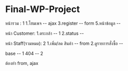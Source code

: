 # Final-WP-Project

หน้ารวม : 1
1.โฮมเพจ -- ajax
3.register -- form
5.หน้าข้อมูล -- 

หน้า Customer: 
1.ตระกล้า --  1
2.status -- 

หน้า Staff(รวมหมด): 2
1.เพิ่ม/ลด สินค้า -- from
2.ดูรายการสั่งซื้อ -- 

base -- 1
404 -- 2

ต้องทำ from, ajax